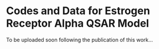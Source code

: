 # Codes and Data for Estrogen Receptor Alpha QSAR Model

To be uploaded soon following the publication of this work...

